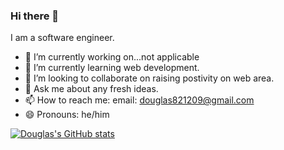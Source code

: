 ### Hi there 👋

I am a software engineer.

- 🔭 I’m currently working on...not applicable
- 🌱 I’m currently learning web development.
- 👯 I’m looking to collaborate on raising postivity on web area. 
- 💬 Ask me about any fresh ideas.
- 📫 How to reach me: email: douglas821209@gmail.com
- 😄 Pronouns: he/him

[![Douglas's GitHub stats](https://github-readme-stats.vercel.app/api?username=douglashwang82&hide=stars&show_icons=true&theme=buefy)](https://github.com/douglashwang82/github-readme-stats)
